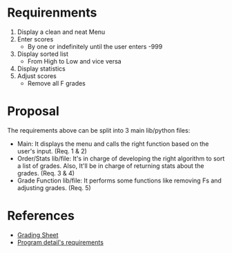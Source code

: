 # Requirenments
1. Display a clean and neat Menu
2. Enter scores
   - By one or indefinitely until the user enters -999
3. Display sorted list
   - From High to Low and vice versa
4. Display statistics
5. Adjust scores
   - Remove all F grades
 
# Proposal
The requirements above can be split into 3 main lib/python files:
- Main: It displays the menu and calls the right function based on the user's input. (Req. 1 & 2)
- Order/Stats lib/file: It's in charge of developing the right algorithm to sort a list of grades. Also, It'll be in charge of returning stats about the grades. (Req. 3 & 4)
- Grade Function lib/file: It performs some functions like removing Fs and adjusting grades. (Req. 5)
 
# References
- [Grading Sheet](https://docs.google.com/spreadsheets/d/e/2PACX-1vQ-hHc0RoY95cHEEDsX05iiVsJcRdRjkdugZZR-FcKeRcdT6R0w3ysUXelAT0tFl5LOdJUiDtNub9C7/pubhtml)
- [Program detail's requirements](https://docs.google.com/presentation/d/e/2PACX-1vTo-3Y0WooTam4oA5CHW_Jc4vh3axT5Yd87Mq7TbSO6NfBIw5ebudWBKGHbSPjCOiLmNCy8mAZmaLvE/pub?start=false&loop=false&delayms=3000&slide=id.p)
